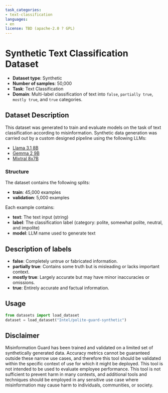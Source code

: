 ```yaml
---
task_categories:
- text-classification
languages:
- en
license: TBD (apache-2.0 ? GPL)
---
```



# Synthetic Text Classification Dataset
- **Dataset type**: Synthetic  
- **Number of samples**: 50,000  
- **Task**: Text Classification  
- **Domain**: Multi-label classification of text into `false`, `partially true`, `mostly true`, and `true` categories.


## Dataset Description
This dataset was generated to train and evaluate models on the task of text classification according to misinformation. Synthetic data generation was carried out by a custom designed pipeline using the following LLMs:

- [Llama 3.1 8B](https://huggingface.co/meta-llama/Meta-Llama-3.1-8B-Instruct)
- [Gemma 2 9B](https://huggingface.co/google/gemma-2-9b-it)
- [Mixtral 8x7B](https://huggingface.co/mistralai/Mixtral-8x7B-Instruct-v0.1)


### Structure
The dataset contains the following splits:
- **train**: 45,000 examples
- **validation**: 5,000 examples

Each example contains:
- **text**: The text input (string)
- **label**: The classification label (category: polite, somewhat polite, neutral, and impolite)
- **model**: LLM name used to generate text


## Description of labels
- **false**: Completely untrue or fabricated information.
- **partially true**: Contains some truth but is misleading or lacks important context.
- **mostly true**: Largely accurate but may have minor inaccuracies or omissions.
- **true**: Entirely accurate and factual information.


## Usage
```python
from datasets import load_dataset
dataset = load_dataset("Intel/polite-guard-synthetic")
```

## Disclaimer
Misinformation Guard has been trained and validated on a limited set 
of synthetically generated data. Accuracy metrics cannot be guaranteed 
outside these narrow use cases, and therefore this tool should be 
validated within the specific context of use for which it might be deployed. 
This tool is not intended to be used to evaluate employee performance. 
This tool is not sufficient to prevent harm in many contexts, and additional
tools and techniques should be employed in any sensitive use case where 
misinformation may cause harm to individuals, communities, or society.
